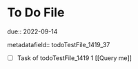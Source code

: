 # To Do File

due:: 2022-09-14

metadatafield:: todoTestFile_1419_37

- [ ] Task of todoTestFile_1419 1 [[Query me]]
